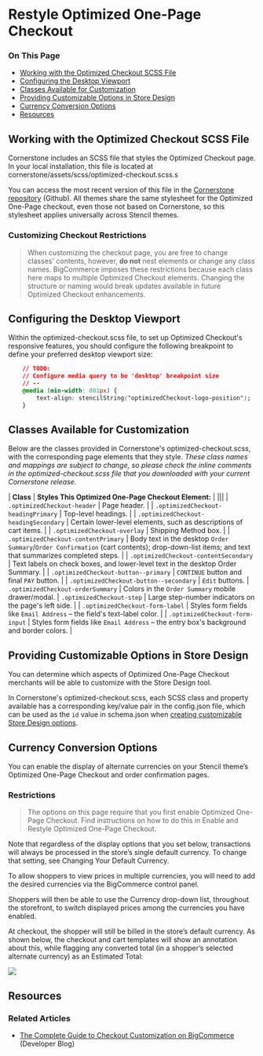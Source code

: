 # Restyle Optimized One-Page Checkout

<div class="otp" id="no-index">

### On This Page
- [Working with the Optimized Checkout SCSS File](#working-with-the-optimized-checkout-scss-file)
- [Configuring the Desktop Viewport](#configuring-the-desktop-viewport)
- [Classes Available for Customization](#classes-available-for-customization)
- [Providing Customizable Options in Store Design](#providing-customizable-options-in-store-design)
- [Currency Conversion Options](#currency-conversion-options)
- [Resources](#resources)

</div> 

## Working with the Optimized Checkout SCSS File

Cornerstone includes an SCSS file that styles the Optimized Checkout page. In your local installation, this file is located at <span class="fn">cornerstone/assets/scss/optimized-checkout.scss</span>.s

You can access the most recent version of this file in the [Cornerstone repository](https://github.com/bigcommerce/cornerstone/blob/master/assets/scss/optimized-checkout.scss) (Github). All themes share the same stylesheet for the Optimized One-Page checkout, even those not based on Cornerstone, so this stylesheet applies universally across Stencil themes.

<div class="HubBlock--callout">
<div class="CalloutBlock--error">
<div class="HubBlock-content">

<!-- theme: error -->

### Customizing Checkout Restrictions
> When customizing the checkout page, you are free to change classes' contents, however, **do not** nest elements or change any class names. BigCommerce imposes these restrictions because each class here maps to multiple Optimized Checkout elements. Changing the structure or naming would break updates available in future Optimized Checkout enhancements.

</div>
</div>
</div>

## Configuring the Desktop Viewport

Within the <span class="fn">optimized-checkout.scss</span> file, to set up Optimized Checkout's responsive features, you should configure the following breakpoint to define your preferred desktop viewport size:

```css
    // TODO:
    // Configure media query to be 'desktop' breakpoint size
    // --
    @media (min-width: 801px) {
        text-align: stencilString("optimizedCheckout-logo-position");
    }
```

## Classes Available for Customization

Below are the classes provided in Cornerstone's <span class="fn">optimized-checkout.scss</span>, with the corresponding page elements that they style. _These class names and mappings are subject to change, so please check the inline comments in the <span class="fn">optimized-checkout.scss</span> file that you downloaded with your current Cornerstone release._

| **Class** | **Styles This Optimized One-Page Checkout Element:** |
|||
| `.optimizedCheckout-header` | Page header. |
| `.optimizedCheckout-headingPrimary` | Top-level headings. |
| `.optimizedCheckout-headingSecondary` | Certain lower-level elements, such as descriptions of cart items. |
| `.optimizedCheckout-overlay` | Shipping Method box. |
| `.optimizedCheckout-contentPrimary` | Body text in the desktop `Order Summary`/`Order Confirmation` (cart contents); drop-down-list items; and text that summarizes completed steps. |
| `.optimizedCheckout-contentSecondary` | Text labels on check boxes, and lower-level text in the desktop Order Summary. |
| `.optimizedCheckout-button--primary` | `CONTINUE` button and final `PAY` button. |
| `.optimizedCheckout-button--secondary` | `Edit` buttons.
| `.optimizedCheckout-orderSummary` | Colors in the `Order Summary` mobile drawer/modal.
| `.optimizedCheckout-step` | Large step-number indicators on the page's left side. |
| `.optimizedCheckout-form-label` | Styles form fields like `Email Address` – the field's text-label color. |
| `.optimizedCheckout-form-input` | Styles form fields like `Email Address` – the entry box's background and border colors. |

## Providing Customizable Options in Store Design

You can determine which aspects of Optimized One-Page Checkout merchants will be able to customize with the Store Design tool.

In Cornerstone's <span class="fn">optimized-checkout.scss</span>, each SCSS class and property available has a corresponding key/value pair in the <span class="fn">config.json</span> file, which can be used as the `id` value in schema.json when [creating customizable Store Design options](/stencil-docs/store-design/schema-json-metadata).

<a id="optimized_currency"></a>

## Currency Conversion Options

You can enable the display of alternate currencies on your Stencil theme’s Optimized One-Page Checkout and order confirmation pages.

<div class="HubBlock--callout">
<div class="CalloutBlock--warning">
<div class="HubBlock-content">

<!-- theme: warning -->

### Restrictions
> The options on this page require that you first enable Optimized One-Page Checkout. Find instructions on how to do this in Enable and Restyle Optimized One-Page Checkout.

</div>
</div>
</div>

Note that regardless of the display options that you set below, transactions will always be processed in the store’s single default currency. To change that setting, see Changing Your Default Currency.

To allow shoppers to view prices in multiple currencies, you will need to add the desired currencies via the BigCommerce control panel.

Shoppers will then be able to use the Currency drop-down list, throughout the storefront, to switch displayed prices among the currencies you have enabled.

At checkout, the shopper will still be billed in the store’s default currency. As shown below, the checkout and cart templates will show an annotation about this, while flagging any converted total (in a shopper’s selected alternate currency) as an Estimated Total:

<!--
    title:
    data: //s3.amazonaws.com/user-content.stoplight.io/6116/1562870949093
-->

![](//s3.amazonaws.com/user-content.stoplight.io/6116/1562870949093 "")

## Resources

### Related Articles
* [The Complete Guide to Checkout Customization on BigCommerce](https://medium.com/bigcommerce-developer-blog/the-complete-guide-to-checkout-customization-on-bigcommerce-6b566bc36fa9) (Developer Blog)
